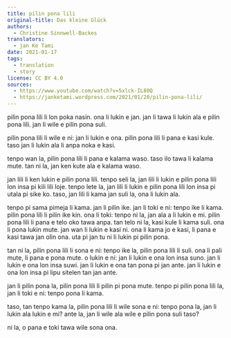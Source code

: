```yaml
---
title: pilin pona lili
original-title: Das kleine Glück
authors:
  - Christine Sinnwell-Backes
translators:
  - jan Ke Tami
date: 2021-01-17
tags:
  - translation
  - story
license: CC BY 4.0
sources:
  - https://www.youtube.com/watch?v=5xlck-IL80Q
  - https://janketami.wordpress.com/2021/01/20/pilin-pona-lili/
---
```


<!-- jan pona mi li sitelen e toki kepeken toki Tosi. ona li wile e ni: mi pali e sitelen tawa kepeken toki ona. pali pi sitelen tawa li pini la, jan pona ante mi li wile e ni: mi ante toki e ni kepeken toki Kanse. mi ante toki la, mi ante toki e ni kepeken toki pona kin. -->

pilin pona lili li lon poka nasin. ona li lukin e jan. jan li tawa li lukin ala e pilin pona lili. jan li wile e pilin pona suli.

pilin pona lili li wile e ni: jan li lukin e ona. pilin pona lili li pana e kasi kule. taso jan li lukin ala li anpa noka e kasi.

tenpo wan la, pilin pona lili li pana e kalama waso. taso ilo tawa li kalama mute. tan ni la, jan ken kute ala e kalama waso.

jan lili li ken lukin e pilin pona lili. tenpo seli la, jan lili li lukin e pilin pona lili lon insa pi kili lili loje. tenpo lete la, jan lili li lukin e pilin pona lili lon insa pi utala pi sike ko. taso, jan lili li kama jan suli la, ona li lukin ala.

tenpo pi sama pimeja li kama. jan li pilin ike. jan li toki e ni: tenpo ike li kama. pilin pona lili li pilin ike kin. ona li toki: tenpo ni la, jan ala a li lukin e mi. pilin pona lili li pana e telo oko tawa anpa. tan telo ni la, kasi kule li kama suli. ona li pona lukin mute. jan wan li lukin e kasi ni. ona li kama jo e kasi, li pana e kasi tawa jan olin ona. uta pi jan tu ni li lukin pi pilin pona.

tan ni la, pilin pona lili li sona e ni: tenpo ike la, pilin pona lili li suli. ona li pali mute, li pana e pona mute. o lukin e ni: jan li lukin e ona lon insa suno. jan li lukin e ona lon insa suwi. jan li lukin e ona tan pona pi jan ante. jan li lukin e ona lon insa pi lipu sitelen tan jan ante.

jan li pilin pona la, pilin pona lili li pilin pi pona mute. tenpo pi pilin pona lili la, jan li toki e ni: tenpo pona li kama.

taso, tan tenpo kama la, pilin pona lili li wile sona e ni: tenpo pona la, jan li lukin ala lukin e mi? ante la, jan li wile ala wile e pilin pona suli taso?

ni la, o pana e toki tawa wile sona ona.
